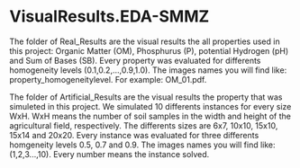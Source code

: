 # VisualResults.EDA-SMMZ

The folder of Real_Results are the visual results the all properties used in this project: Organic Matter (OM), Phosphurus (P), potential Hydrogen (pH) and Sum of Bases (SB). Every property was evaluated for differents homogeneity levels (0.1,0.2,...,0.9,1.0). The images names you will find like: property_homogeneitylevel. For example: OM_01.pdf.


The folder of Artificial_Results are the visual results the property that was simuleted in this project. We simulated 10 differents instances for every size WxH. WxH means the number of soil samples in the width and height of the agricultural field, respectively. The differents sizes are 6x7, 10x10, 15x10, 15x14 and 20x20. Every instance was evaluated for three differents homgeneity levels 0.5, 0.7 and 0.9. The images names you will find like: (1,2,3...,10). Every number means the instance solved. 
